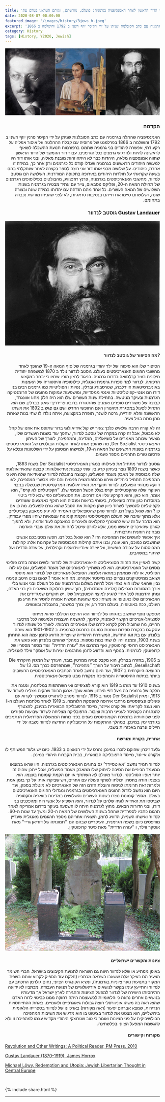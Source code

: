```yaml
---
title: 'שלושה יהודים בני הדור הראשון לאחר האמנסיפציה בגרמניה: פועלם, מורשתם, ומותם הטראגי בטרם עת'
date: 2020-08-07 00:00:00
featured_image: '/images/history/3jews_h.jpeg'
excerpt: 'האמנסיפציה שהחלה בגרמניה עם כתב הסובלנות שניתן על ידי הקיסר יוזף השני ב 1792 והושלמה ב 1866' 
category: History
tags: [History, Y2020, Jewish]
---
```


<div class="gallery" data-columns="1">
	<img src="/images/history/3jews_h.jpeg">
	
</div>

<h3 align="right"><strong>הקדמה</strong>
</h3>

<p dir="rtl"> 
האמנסיפציה שהחלה בגרמניה עם כתב הסובלנות שניתן על ידי הקיסר פרנץ יוזף השני ב 1792 והושלמה ב 1866 בפרלמנט של פרוסיה עם קבלת ההחלטה על איסור אפליה על רקע דתי, אפשרה ליהודים בני גרמניה שתמכו ברפורמות תנועת ההשכלה לשאוף לראשונה להיות ולהרגיש גרמנים ככל הגרמנים. עבור דור ההמשך של הדור הראשון שחווה אמנספציה מלאה, היהדות כבר לא היתה זהות מובנת מאליה, ובני אותו דור היו למעשה היהודים הראשונים  בגרמניה שגדלו קודם כל כגרמנים ורק אחר כך, במידה זו אחרת, כיהודים. על שלושה מבני אותו דור אני רוצה לספר בקצרה לאחר שנתקלתי בהם בשעה שקראתי על תולדות היהודים באירופה בתקופה המודרנית. השלושה הם גוסטב לנדוור, מחשובי האנארכיסטים בגרמניה, פרנץ רוזנצוויג, מהבולטים בפילוסופים הגרמנים של תחילת המאה ה-20, ופליקס נוסבאום, צייר עם עתיד מבטיח בגרמניה בשנות השלושים של המאה העשרים. כל אחד מהם הזדהה עם יהדותו במידה שונה ובצורה שונה, ושלושתם סיימו את חייהם בנסיבות טראגיות, לא לפני שהניחו מורשת נכבדה בתחומם.
</p>

<h3 align="right"><strong>גוסטב לנדוור Gustav Landauer</strong></h3>

<div class="gallery" data-columns="1">
	<img src="/images/history/landauer.jpeg">
</div>

<h4 align="right">מה הסיפור של גוסטב לנדוור?
</h4>

<p dir="rtl"> 
הסיפור שלו הוא סיפורו של ילד יהודי בגרמניה של סוף המאה ה-19 שהופך לאחד מחשובי ההוגים האנארכיסטים בעולם. גוסטב לנדוור נולד ב 1870 למשפחה יהודית חילונית בעיר קרלסואה בדרום גרמניה. בניגוד לרצון הוריו שרצו כי יבחר במקצוע הרפואה, לנדוור למד ספרות גרמנית ואנגלית, פילוסופיה והיסטוריה של האמנות באוניברסיטאות היידלברג, שטרסבורג וברלין. נטיותיו הפוליטיות כמו גרמנים רבים בני דורו הם אנטי-קפיטליסטיות ואנטי ממסדיות, ומושפעות עמוקות מהוגים של הרומנטיקה הגרמנית ובעיקר מניטשה. בתחילת שנות העשרים שלו הוא היה חלק מחוג אוונגרד, קבוצה של משוררים סופרים ואמנים שהתגוררו ברובע פרידריך-שאגן בברלין. שם הוא התחיל לפעול במסגרת תיאטרון העם החופשי החדש ושם גם פגש ב 1892 את אשתו הראשונה והלא יהודייה, גרטה לושנר, תופרת במקצועה, איתה נולדו לו שתי בנות שאחת מהן מתה בגיל צעיר.</p>

<p dir="rtl"> 
זה לא קורה הרבה שלאיש כלכך צעיר יש קול אידיאולוגי ברור שתופס את אוזנו של קהל לא מבוטל, אבל זה קרה במקרה של גוסטב לנדוור, שהפך עוד בשנות העשרים שלו, מצעיר שכותב מאמרים על סוציאליזם, המדינה, והמהפיכה, לעורך של העיתון האנארכיסטי Der Sozialist, מה שהופך אותו לאחד הקולות הבולטים של האנארכיסטים בגרמניה בשנות התשעים של המאה ה-19, ולמישהו המסומן על ידי השלטונות ונכלא על פרסום טורים חתרניים מספר פעמים.
</p>

<p dir="rtl"> 
גוסטב לנדוור מתחיל את פעילותו במגזין האנארכיסטי Der Sozialist בשנת 1893, כאשר בשנת 1899 נוצר בעיתון קרע בין שתי קבוצות אידיאולוגיות:
קבוצה שהאידואולוגיה שלה מבוססת על מאבק מעמד הפועלים, וקבוצה בהובלת לנדוור שהאידיאה שלה היא כי המהפיכה תתחיל ביחידים שיחוו טרנספורמציה פנימית והם יהיו מבשרי המהפיכה, לאו דווקא מנהיגי הפועלים. לנדוור תוקף את האידיאולוגיה המרקסיסטית שנכשלה בניבוי העיקרי שלה שהקפטיליזם יקרס בגלל הכשל הפנימי שלו. ״הקפיטליזם לא קרס״, הוא אומר, הוא כאן, והוא הקרקע עליו אנו דורכים. את הסוציאליזם כפי שבא לידי ביטוי  במוסדות כגון עזרה סוציאלית, ביטוחי בריאות ופנסיה הוא תוקף כאמצעים שעוזרים לקפיטליזם להמשיך לשרוד כיוון שהן מקהות את הסבל שהוא גורם לפועלים. מה כן אם כן ? הוא שואל בקול רם. לנדוור טוען שהסוציאליזם האמיתי לא יגיע ממאבק בקפיטליזם אלא מתוך עזיבה של העולם הקפיטליסטי והקמת קומונות עצמאיות שיחיו מפרי עבודתן. הוא מדבר על זה שיש להצטרף לחקלאים ולאיכרים במאבקם לעוד אדמה, ולא להפוך לגורם שהאיכרים יחששו ממנו, אלא לגורם שיכול להחיות את עולם עובדי האדמה מבחינה רוחנית ותרבותית.
<br>
איך אפשר להגשים את המהפיכה הזו ? הוא שואל בכל רם. חפשו מסביבכם אנשים שחושבים כמוכם, הוא עונה, ובנו איתם קהילות המבוססות על עקרונות אלה: קהילות המבוססות על עבודה חופשית, על יצירה אינדיווידואלית וקהילתית, על עזרה הדדית ועל שיתוף במשאבים.
</p>

<p dir="rtl"> 
קשה לאפיין את הזהות הסוציאליסטית-אנארכיסטית של לנדוור ולשים אותה בזרם פוליטי מסוים של האנארכיסטים. הוא לא משתייך לאנארכיזם של מעמד הפועלים, וגם לא לזה הפוליטי, או לזה שמאמין במחאה אלימה. הסוציאל-אנארכיזם של לנדוור הוא מיסטי ושואב ממיסטיקנים נוצרים כמו מייסטר אקהרט. מה הוא אומר ? שאם נביט היטב פנימה נבין שהאני שלנו הוא נצחי ויכול לחיות בשלום ובהרמוניה עם כל העולם ובני אנוש בלי צורך במסגרות מגבילות (מדינה ומוסדותיה), תוך שוויון בחלוקת משאבים בין בני האדם, ומתן הזדמנות לכל אחד להגיע למיצוי הפוטנציאל שלו. יש חוקרים שמגדירים את האנארכיזם שלו כאוטופי או משיחי: כפי שהגעת המשיח אמורה להסיר את הרע מן העולם, ככה באוטופיה, בעולם חסר רע, אין צורך במשטר, בהגבלות ובענשים.
</p>

<p dir="rtl"> 
אספקט נוסף שחשוב בהגותו של לנדוור הוא ההיבט הכוללני שהוא מייחס לסוציאל-אנרכיזם הקשור לאמנות, לחינוך, להגשמה העצמית ולמעשה לכל מרכיבי החיים, מה שהוביל חלק לקרוא לזרם שלו אנארכיזם תרבותי.
לאורך כל שנותיו לנדוור עסק גם בבקורת ספרות ואמנות כמו גם בתרגום לגרמנית. ב 1901-1902 הוא שוהה בלונדון עם בת זוגו החדשה, המשוררת היהודייה שוויצרית הדוויג לחמן עמה הוא התחתן בשנת 1903, וממנה יהיו לו שתי בנות נוספות. במהלך שהותם בלונדון הוא פוגש את האנארכיסט הרוסי קרופוטקין, ואף מתרגם את ״עזרה הדדית״ ועוד מספר מספריו של קרופוטקין לגרמנית. בנוסף הוא והדוויג לחמן מתרגמים יצירות של אוסקר ווילד לאנגלית.
</p>

<p dir="rtl"> 
ב 1906, בחזרה בברלין, הוא מקבל פנייה ממרטין בובר, העורך של המגזין היוקרתי Die Gesellschaft, לכתוב חיבור על הערך ״מהפיכה״, שמתפרסם ככרך מס. 13 של ההוצאה היוקרתית ב 1907, ועד היום נחשב לאחד הכתבים האנארכיסטיים החשובים ביותר בניתוח ההיסטוריה והמהפיכה מנקודת מבט סוציאל-אנארכיסטית.
</p>

<p dir="rtl">
בשנים 1910 עד מותו ב 1919 הוא קורא לפציפיזם ואי השתתפות במלחמה, ומגנה את חלקה של גרמניה בה מעל דפי הירחון שהוא עורך. ארגון הבונד שהקים מצליח לשרוד עד 1913, ומגזין Der Sozialist נסגר ב 1915. לנדוור מסרב להתגייס וממשיך לקרוא עם פעילים פציפסטיים מרחבי אירופה להפסקת הלוחמה. ב 1919 לאחר מלחמת העולם ה-I הוא נענה לקריאתו של קורט אייזנר, מייסד הרפובליקה הבווארית במינכן, להצטרף להנהגתה כקומיסר לענייני תרבות וציבור. הרפובליקה מצליחה לשרוד שבועות ספורים לפני שכוחותיה בתמיכת הקומוניסטים ניגפים בפני כוחות הממשלה הפדראלית הנתמכים בגורמי ימין במינכן. במהלך ההתקפות על הרפובליקה החדשה לנדוור נשבה על ידי חיילים ונרצח באכזריות בשבי.
</p>

<h4 align="right">אחרית, בקורת ומורשת
</h4>

<p dir="rtl"> 
גלעד זיכרון שהוקם לזכרו במינכן נהרס על ידי הנאצים ב 1933. כיום יש גלעד המשותף לו ולקורט אייזנר, מייסד הרפובליקה הבווארית, בבית הקברות היהודי במינכן.
</p>

<p dir="rtl">
לנדוור תמיד נחשב ׳אאוטסיידר׳ גם בחוגים האנארכיסטים בגרמניה. היו שראו במוצאו ממעמד הביניים את הסיבה לניתוק שלו ממאבק מעמד הפועלים, אבל ייתכן שהיה זה יותר אופיו הסוליסטי. לנדוור מעולם לא השתתף או יזם הקמת קומונות בעצמו. הוא בעצמו הודה בחסרון יכולתו לשתף פעולה עם אחרים,  ויש שביקרו אותו על כך בזמן אמת. ולמרות זאת תרומתו לניסוח והובלת הזרם הזה של האנארכיזם לא מוטלת בספק, ועד היום הוא נחשב לגדול ההוגים האנארכיסטים בגרמניה ומגדולי ההוגים  האנארכיסטים בעולם.
מספר קומונות נוצרו בשנות העשרים והשלושים במדינות בוואריה וסקסוניה שביססו את האידיאולוגיה שלהם על לנדוור, והוא השפיע על אנשי רוח ומהפכנים בני דורו, ובני הדורות הבאים. מחוץ לגרמניה היתה לו השפעה בעיקר בדרום אמריקה לאחר תרגום כתביו לספרדית שהחל בשנות השלושים של המאה ה-20 ומשך עד שנות ה-60.
<br>
לנדוור ואישתו השנייה, הדוויג לחמן, השאירו אחריהם מספר תרגומים מאנגלית שעדיין מודפסים כיום בשפה הגרמנית, העיקריים שבהם הם ״תמונתה של דוריאן גריי״ מאת אוסקר ווילד, ו ״עזרה הדדית״ מאת פיטר קרופוטקין.
</p>

<div class="gallery" data-columns="1">
	<img src="/images/history/landauer2.jpeg">
</div>

<h4 align="right">ציונות והקשרים ישראליים
</h4>

<p dir="rtl">
באופן מפתיע או שלא לנדוור היווה גם השראה לתנועת הקיבוצים בישראל. חברי השומר הצעיר הם  בעיקר אלה ששאבו השראה מכתביו (חלקם עוד הספיק לקרוא אותם בשפת המקור בתנועות נוער ציוניות בגרמניה), ונשיא הקונגרס הציוני, נחום גולדמן התכתב עם לנדוור והתייעץ עימו בקשר לנושאים אידיאולוגיים של תנועת העבודה. מכתביו לא ידועה התיחסותו הישירה של לנדוור למפעל הציונות וההגירה לארץ ישראל אך מדעותיו בנושאים אחרים נראה כי הלאומיות לכשעצמה היתה רחוקה ממנו כביטוי לרוח האדם שהוא ראה בה משהו אוניוורסלי חוצה גבולות גיאוגרפיים ולאומיים. באחת ההתייחסויות הנדירות, שמצא אברהם יסעור (ראה מקורות) בארכיונו של לנדוור בספרייה הלאומית בירושליים, הוא מצטט את לנדוור בציטוט בו הוא מדגיש את חשיבות המהפיכה הבולשיביקית על פני הציונות ואומר כי טוב שטרוצקי היהודי מקדיש עצמו למהפיכה זו ולא להגשמת המפעל הציוני בפלשתינה.
</p>

<h4 align="right"><strong>מקורות וקישורים</strong></h4>

[Revolution and Other Writings: A Political Reader, PM Press, 2010](https://www.pmpress.org/index.php?l=product_detail&p=161)

[Gustav Landauer (1870–1919), James Horrox](https://theanarchistlibrary.org/library/james-horrox-gustav-landauer-1870-1919.a4.pdf)

[Michael Löwy. Redemption and Utopia: Jewish Libertarian Thought in Central Europe](https://www.versobooks.com/books/2397-redemption-and-utopia)

<br>

{% include share.html %} 

---

<!-- <p dir="rtl"> </p> -->
